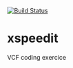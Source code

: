 [![Build Status](https://travis-ci.org/tpvillard/xspeedit.svg?branch=master)](https://travis-ci.org/tpvillard/xspeedit)

# xspeedit
VCF coding exercice
